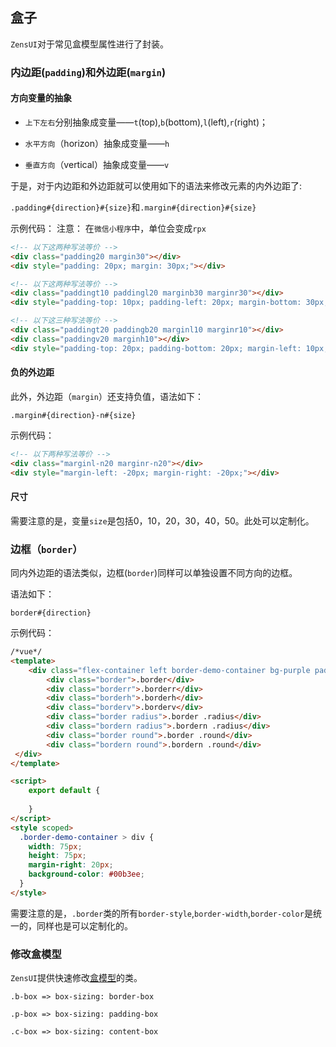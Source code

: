 ## 盒子
`ZensUI`对于常见盒模型属性进行了封装。

### 内边距(`padding`)和外边距(`margin`)

#### 方向变量的抽象

- `上下左右`分别抽象成变量——`t`(top),`b`(bottom),`l`(left),`r`(right)；

- `水平方向`（horizon）抽象成变量——`h`

- `垂直方向`（vertical）抽象成变量——`v`

于是，对于内边距和外边距就可以使用如下的语法来修改元素的内外边距了:

`.padding#{direction}#{size}`和`.margin#{direction}#{size}`


示例代码：
注意： 在`微信小程序`中，单位会变成`rpx`
```html
<!-- 以下这两种写法等价 -->
<div class="padding20 margin30"></div>
<div style="padding: 20px; margin: 30px;"></div>

<!-- 以下这两种写法等价 -->
<div class="paddingt10 paddingl20 marginb30 marginr30"></div>
<div style="padding-top: 10px; padding-left: 20px; margin-bottom: 30px; margin-right: 30px;"></div>

<!-- 以下这三种写法等价 -->
<div class="paddingt20 paddingb20 marginl10 marginr10"></div>
<div class="paddingv20 marginh10"></div>
<div style="padding-top: 20px; padding-bottom: 20px; margin-left: 10px; margin-right: 10px;"></div>

```

#### 负的外边距
此外，外边距（`margin`）还支持负值，语法如下：

`.margin#{direction}-n#{size}`

示例代码：
```html
<!-- 以下两种写法等价 -->
<div class="marginl-n20 marginr-n20"></div>
<div style="margin-left: -20px; margin-right: -20px;"></div>
```
#### 尺寸
需要注意的是，变量`size`是包括0，10，20，30，40，50。此处可以定制化。

### 边框（`border`）
同内外边距的语法类似，边框(`border`)同样可以单独设置不同方向的边框。

语法如下：

`border#{direction}`

示例代码：

```html
/*vue*/
<template>
    <div class="flex-container left border-demo-container bg-purple padding10 text-center">
        <div class="border">.border</div>
        <div class="borderr">.borderr</div>
        <div class="borderh">.borderh</div>
        <div class="borderv">.borderv</div>
        <div class="border radius">.border .radius</div>
        <div class="bordern radius">.bordern .radius</div>
        <div class="border round">.border .round</div>
        <div class="bordern round">.bordern .round</div>
 </div>
</template>

<script>
    export default {
        
    }
</script>
<style scoped>
  .border-demo-container > div {
    width: 75px;
    height: 75px;
    margin-right: 20px;
    background-color: #00b3ee;
  }
</style>
```

需要注意的是，`.border`类的所有`border-style`,`border-width`,`border-color`是统一的，同样也是可以定制化的。

### 修改盒模型
`ZensUI`提供快速修改[盒模型](https://developer.mozilla.org/zh-CN/docs/Web/CSS/CSS_Box_Model/Introduction_to_the_CSS_box_model)的类。
```
.b-box => box-sizing: border-box

.p-box => box-sizing: padding-box

.c-box => box-sizing: content-box

```
